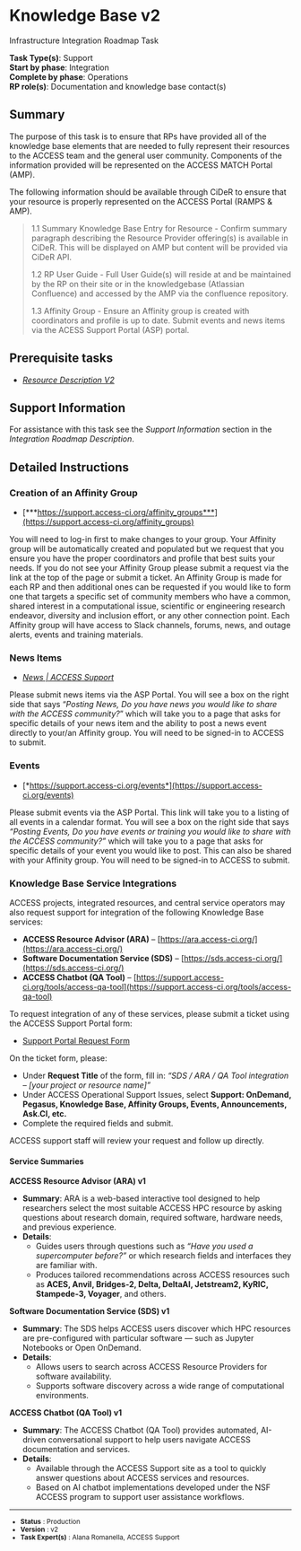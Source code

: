# Knowledge Base v2

Infrastructure Integration Roadmap Task

**Task Type(s)**: Support  
**Start by phase**: Integration  
**Complete by phase**: Operations  
**RP role(s)**: Documentation and knowledge base contact(s)

## Summary

The purpose of this task is to ensure that RPs have provided all of the knowledge base elements that are needed to fully represent their resources to the ACCESS team and the general user community. Components of the information provided will be represented on the ACCESS MATCH Portal (AMP).

The following information should be available through CiDeR to ensure that your resource is properly represented on the ACCESS Portal (RAMPS & AMP).

> 1.1 Summary Knowledge Base Entry for Resource - Confirm summary paragraph describing the Resource Provider offering(s) is available in CiDeR. This will be displayed on AMP but content will be provided via CiDeR API.  
>
> 1.2 RP User Guide - Full User Guide(s) will reside at and be maintained by the RP on their site or in the knowledgebase (Atlassian Confluence) and accessed by the AMP via the confluence repository.  
>
> 1.3 Affinity Group - Ensure an Affinity group is created with coordinators and profile is up to date. Submit events and news items via the ACESS Support Portal (ASP) portal.

## Prerequisite tasks

- [*Resource Description V2*](Infrastructure_Description_v2.md)

## Support Information

For assistance with this task see the *Support Information* section in the *Integration Roadmap Description*.

## Detailed Instructions

### Creation of an Affinity Group

- [***https://support.access-ci.org/affinity_groups***](https://support.access-ci.org/affinity_groups)

You will need to log-in first to make changes to your group. Your Affinity group will be automatically created and populated but we request that you ensure you have the proper coordinators and profile that best suits your needs. If you do not see your Affinity Group please submit a request via the link at the top of the page or submit a ticket. An Affinity Group is made for each RP and then additional ones can be requested if you would like to form one that targets a specific set of community members who have a common, shared interest in a computational issue, scientific or engineering research endeavor, diversity and inclusion effort, or any other connection point. Each Affinity group will have access to Slack channels, forums, news, and outage alerts, events and training materials.

### News Items

- [*News | ACCESS Support*](https://support.access-ci.org/news)

Please submit news items via the ASP Portal. You will see a box on the right side that says “*Posting News, Do you have news you would like to share with the ACCESS community?*” which will take you to a page that asks for specific details of your news item and the ability to post a news event directly to your/an Affinity group. You will need to be signed-in to ACCESS to submit.

### Events

- [*https://support.access-ci.org/events*](https://support.access-ci.org/events)

Please submit events via the ASP Portal. This link will take you to a listing of all events in a calendar format. You will see a box on the right side that says *“Posting Events, Do you have events or training you would like to share with the ACCESS community?”* which will take you to a page that asks for specific details of your event you would like to post. This can also be shared with your Affinity group. You will need to be signed-in to ACCESS to submit.

### Knowledge Base Service Integrations

ACCESS projects, integrated resources, and central service operators may also request support for integration of the following Knowledge Base services:

- **ACCESS Resource Advisor (ARA)** – [https://ara.access-ci.org/](https://ara.access-ci.org/)  
- **Software Documentation Service (SDS)** – [https://sds.access-ci.org/](https://sds.access-ci.org/)  
- **ACCESS Chatbot (QA Tool)** – [https://support.access-ci.org/tools/access-qa-tool](https://support.access-ci.org/tools/access-qa-tool)  

To request integration of any of these services, please submit a ticket using the ACCESS Support Portal form:

- [Support Portal Request Form](https://access-ci.atlassian.net/servicedesk/customer/portal/2/group/3/create/32)

On the ticket form, please:  
- Under **Request Title** of the form, fill in: *“SDS / ARA / QA Tool integration – [your project or resource name]”*
- Under ACCESS Operational Support Issues, select **Support: OnDemand, Pegasus, Knowledge Base, Affinity Groups, Events, Announcements, Ask.CI, etc.**  
- Complete the required fields and submit.  

ACCESS support staff will review your request and follow up directly.

#### Service Summaries

**ACCESS Resource Advisor (ARA) v1**  
- **Summary**: ARA is a web-based interactive tool designed to help researchers select the most suitable ACCESS HPC resource by asking questions about research domain, required software, hardware needs, and previous experience.  
- **Details**:  
  - Guides users through questions such as *“Have you used a supercomputer before?”* or which research fields and interfaces they are familiar with.  
  - Produces tailored recommendations across ACCESS resources such as **ACES, Anvil, Bridges-2, Delta, DeltaAI, Jetstream2, KyRIC, Stampede-3, Voyager**, and others.  

**Software Documentation Service (SDS) v1**  
- **Summary**: The SDS helps ACCESS users discover which HPC resources are pre-configured with particular software — such as Jupyter Notebooks or Open OnDemand.  
- **Details**:  
  - Allows users to search across ACCESS Resource Providers for software availability.  
  - Supports software discovery across a wide range of computational environments.  
 

**ACCESS Chatbot (QA Tool) v1**  
- **Summary**: The ACCESS Chatbot (QA Tool) provides automated, AI-driven conversational support to help users navigate ACCESS documentation and services.  
- **Details**:  
  - Available through the ACCESS Support site as a tool to quickly answer questions about ACCESS services and resources.  
  - Based on AI chatbot implementations developed under the NSF ACCESS program to support user assistance workflows.  

---

<sub>
<ul class="document-meta-data">
    <li><strong>Status</strong> : Production</li>
    <li><strong>Version</strong> : v2</li>
    <li><strong>Task Expert(s)</strong> : Alana Romanella, ACCESS Support</li>
</ul>
</sub>
<br/>
<br/>
